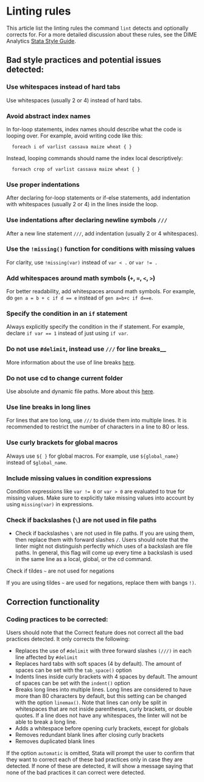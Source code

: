 
# Linting rules

This article list the linting rules the command `lint` detects and optionally corrects for. For a more detailed discussion about these rules, see the DIME Analytics [Stata Style Guide](https://worldbank.github.io/dime-data-handbook/coding.html#the-dime-analytics-stata-style-guide).

## Bad style practices and potential issues detected:

### Use whitespaces instead of hard tabs

Use whitespaces (usually 2 or 4) instead of hard tabs.

### Avoid abstract index names

In for-loop statements, index names should describe what the code is looping over. For example, avoid writing code like this:

```
  foreach i of varlist cassava maize wheat { }
```

Instead, looping commands should name the index local descriptively:

```
  foreach crop of varlist cassava maize wheat { }
```


### Use proper indentations

After declaring for-loop statements or if-else statements, add indentation with whitespaces (usually 2 or 4) in the lines inside the loop.


### Use indentations after declaring newline symbols `///`

After a new line statement `///`, add indentation (usually 2 or 4 whitespaces).


### Use the `!missing()` function for conditions with missing values

For clarity, use `!missing(var)` instead of `var < .` or `var != .`


### Add whitespaces around math symbols (`+`, `=`, `<`, `>`)

For better readability, add whitespaces around math symbols.  For example, do `gen a = b + c if d == e` instead of `gen a=b+c if d==e`.

### Specify the condition in an `if` statement

Always explicitly specify the condition in the if statement.  For example, declare `if var == 1` instead of just using `if var`.

### Do not use `#delimit`, instead use `///` for line breaks__

More information about the use of line breaks [here](https://worldbank.github.io/dime-data-handbook/coding.html#line-breaks).

### Do not use cd to change current folder

Use absolute and dynamic file paths. More about this [here](https://worldbank.github.io/dime-data-handbook/coding.html#writing-file-paths).

### Use line breaks in long lines

For lines that are too long, use `///` to divide them into multiple lines. 
It is recommended to restrict the number of characters in a line to 80 or less.

### Use curly brackets for global macros

Always use `${ }` for global macros.  For example, use `${global_name}` instead of `$global_name`.

### Include missing values in condition expressions

Condition expressions like `var != 0` or `var > 0` are evaluated to true for missing values. 
Make sure to explicitly take missing values into account by using `missing(var)` in expressions.

### Check if backslashes (`\`) are not used in file paths

- Check if backslashes `\` are not used in file paths. If you are using them, then replace them with forward slashes `/`. 
Users should note that the linter might not distinguish perfectly which uses of a backslash are file paths. 
In general, this flag will come up every time a backslash is used in the same line as a local, global, or the cd command.


Check if tildes `~` are not used for negations

If you are using tildes `~` are used for negations, replace them with bangs `!)`.

## Correction functionality

### Coding practices to be corrected:

Users should note that the Correct feature does not correct all the bad practices detected.  It only corrects the following:

- Replaces the use of `#delimit` with three forward slashes `(///)` in each line affected by `#delimit`
- Replaces hard tabs with soft spaces (4 by default). The amount of spaces can be set with the `tab_space()` option
- Indents lines inside curly brackets with 4 spaces by default. The amount of spaces can be set with the `indent()` option
- Breaks long lines into multiple lines. Long lines are considered to have more than 80 characters by default, but this setting can be changed with the option `linemax()`.  Note that lines can only be split in whitespaces that are not inside parentheses, curly brackets, or double quotes. If a line does not have any whitespaces, the linter will not be able to break a long line.
- Adds a whitespace before opening curly brackets, except for globals
- Removes redundant blank lines after closing curly brackets
- Removes duplicated blank lines

If the option `automatic` is omitted, Stata will prompt the user to confirm that they want to correct each of these bad practices only in case they are detected.  If none of these are detected, it will show a message saying that none of the bad practices it can correct were detected.


